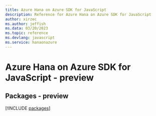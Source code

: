 ```yaml
---
title: Azure Hana on Azure SDK for JavaScript
description: Reference for Azure Hana on Azure SDK for JavaScript
author: xirzec
ms.author: jeffish
ms.data: 03/20/2023
ms.topic: reference
ms.devlang: javascript
ms.service: hanaonazure
---
```

# Azure Hana on Azure SDK for JavaScript - preview
## Packages - preview
[!INCLUDE [packages](hana-on-azure-index.md)]